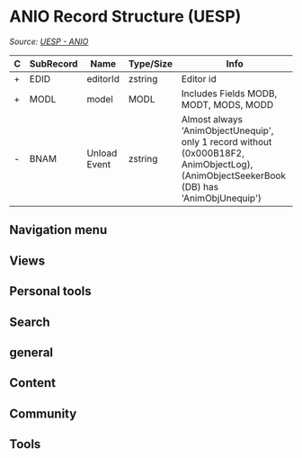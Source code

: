 # ANIO Record Structure (UESP)

*Source: [UESP - ANIO](https://en.uesp.net/wiki/Skyrim_Mod:Mod_File_Format/ANIO)*

| C | SubRecord | Name | Type/Size | Info |
| --- | --- | --- | --- | --- |
| + | EDID | editorId | zstring | Editor id |
| + | MODL | model | MODL | Includes Fields MODB, MODT, MODS, MODD |
| - | BNAM | Unload Event | zstring | Almost always 'AnimObjectUnequip', only 1 record without (0x000B18F2, AnimObjectLog), (AnimObjectSeekerBook (DB) has 'AnimObjUnequip') |

## Navigation menu

## Views

## Personal tools

## Search

## general

## Content

## Community

## Tools


